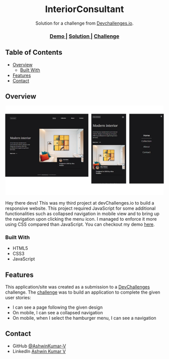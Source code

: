 <!-- Please update value in the {}  -->

<h1 align="center">InteriorConsultant</h1>

<div align="center">
   Solution for a challenge from  <a href="http://devchallenges.io" target="_blank">Devchallenges.io</a>.
</div>

<div align="center">
  <h3>
    <a href="https://ashwinkumar-v.github.io/InteriorConsultant/">
      Demo
    </a>
    <span> | </span>
    <a href="https://github.com/AshwinKumar-V/InteriorConsultant">
      Solution
    </a>
    <span> | </span>
    <a href="https://devchallenges.io/challenges/Jymh2b2FyebRTUljkNcb">
      Challenge
    </a>
  </h3>
</div>

<!-- TABLE OF CONTENTS -->

## Table of Contents

- [Overview](#overview)
  - [Built With](#built-with)
- [Features](#features)
- [Contact](#contact)

<!-- OVERVIEW -->

## Overview

![screenshot](https://raw.githubusercontent.com/AshwinKumar-V/InteriorConsultant/main/.github/images/Screenshot.jpg)

Hey there devs! This was my third project at devChallenges.io to build a responsive website. This project required JavaScript for some additional functionalities such as collapsed navigation in mobile view and to bring up the navigation upon clicking the menu icon. I managed to enforce it more using CSS compared than JavaScript.
You can checkout my demo [here](https://ashwinkumar-v.github.io/InteriorConsultant/).

### Built With

<!-- This section should list any major frameworks that you built your project using. Here are a few examples.-->

- HTML5
- CSS3
- JavaScript

## Features

<!-- List the features of your application or follow the template. Don't share the figma file here :) -->

This application/site was created as a submission to a [DevChallenges](https://devchallenges.io/paths/responsive-web-developer) challenge. The [challenge](https://devchallenges.io/challenges/Jymh2b2FyebRTUljkNcb) was to build an application to complete the given user stories:

- I can see a page following the given design
- On mobile, I can see a collapsed navigation
- On mobile, when I select the hamburger menu, I can see a navigation

## Contact

- GitHub [@AshwinKumar-V](https://github.com/AshwinKumar-V)
- LinkedIn [Ashwin Kumar V](https://www.linkedin.com/in/ashwin-kumar-v/)
